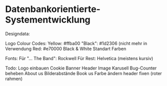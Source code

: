 # Datenbankorientierte-Systementwicklung

Designdata:

Logo Colour Codes:
Yellow: #ffba00
"Black": #1d2306 (nicht mehr in Verwendung
Red: #e70000
Black & White Standart Farben

Fonts:
Für "... The Band": Rockwell 
Für Rest: Helvetica (meistens kursiv)

Todo:
Logo einbauen
Cookie Banner
Header Image
Karusell
Bug-Counter beheben
About us Bilderabstände
Book us Farbe ändern
header fixen (roter rahmen)
